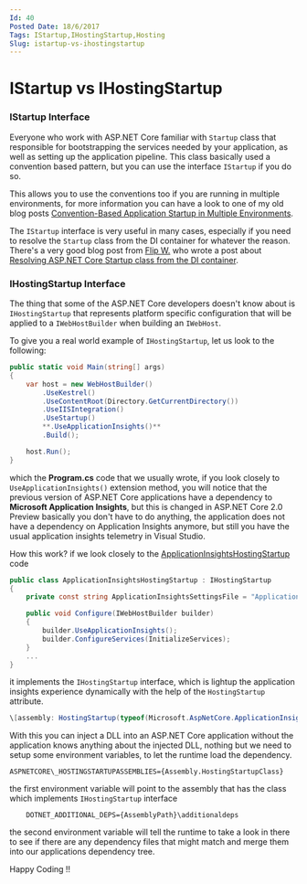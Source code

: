 ```yaml
---
Id: 40
Posted Date: 18/6/2017
Tags: IStartup,IHostingStartup,Hosting 
Slug: istartup-vs-ihostingstartup
---
```

# IStartup vs IHostingStartup

### IStartup Interface

Everyone who work with ASP.NET Core familiar with `Startup` class that responsible for bootstrapping the services needed by your application, as well as setting up the application pipeline. This class basically used a convention based pattern, but you can use the interface `IStartup` if you do so.

This allows you to use the conventions too if you are running in multiple environments, for more information you can have a look to one of my old blog posts [Convention-Based Application Startup in Multiple Environments](http://www.hishambinateya.com/convention-based-application-startup-in-multiple-environments).

The `IStartup` interface is very useful in many cases, especially if you need to resolve the `Startup` class from the DI container for whatever the reason. There's a very good blog post from [Flip W.](http://twitter.com/filip_woj) who wrote a post about [Resolving ASP.NET Core Startup class from the DI container](https://www.strathweb.com/2017/06/resolving-asp-net-core-startup-class-from-the-di-container/).

### IHostingStartup Interface

The thing that some of the ASP.NET Core developers doesn't know about is `IHostingStartup` that represents platform specific configuration that will be applied to a `IWebHostBuilder` when building an `IWebHost`.

To give you a real world example of `IHostingStartup`, let us look to the following:
```csharp
public static void Main(string[] args)
{
    var host = new WebHostBuilder()
        .UseKestrel()
        .UseContentRoot(Directory.GetCurrentDirectory())
        .UseIISIntegration()
        .UseStartup()
        **.UseApplicationInsights()**
        .Build();

    host.Run();
}
```
which the **Program.cs** code that we usually wrote, if you look closely to `UseApplicationInsights()` extension method, you will notice that the previous version of ASP.NET Core applications have a dependency to **Microsoft Application Insights**, but this is changed in ASP.NET Core 2.0 Preview basically you don't have to do anything, the application does not have a dependency on Application Insights anymore, but still you have the usual application insights telemetry in Visual Studio.

How this work? if we look closely to the [ApplicationInsightsHostingStartup](https://github.com/aspnet/AzureIntegration/blob/bcc563a62b94a396009a3bce6c3ac03a9ba91c3e/src/Microsoft.AspNetCore.ApplicationInsights.HostingStartup/ApplicationInsightsStartupLoader.cs) code
```csharp
public class ApplicationInsightsHostingStartup : IHostingStartup
{
    private const string ApplicationInsightsSettingsFile = "ApplicationInsights.settings.json";

    public void Configure(IWebHostBuilder builder)
    {
        builder.UseApplicationInsights();
        builder.ConfigureServices(InitializeServices);
    }
    ...
}
```
it implements the `IHostingStartup` interface, which is lightup the application insights experience dynamically with the help of the `HostingStartup` attribute.
```csharp
\[assembly: HostingStartup(typeof(Microsoft.AspNetCore.ApplicationInsights.HostingStartup.ApplicationInsightsHostingStartup))\]
```
With this you can inject a DLL into an ASP.NET Core application without the application knows anything about the injected DLL, nothing but we need to setup some environment variables, to let the runtime load the dependency.
```
ASPNETCORE\_HOSTINGSTARTUPASSEMBLIES={Assembly.HostingStartupClass}
```
the first environment variable will point to the assembly that has the class which implements `IHostingStartup` interface
```
    DOTNET_ADDITIONAL_DEPS={AssemblyPath}\additionaldeps
```
the second environment variable will tell the runtime to take a look in there to see if there are any dependency files that might match and merge them into our applications dependency tree.

Happy Coding !!